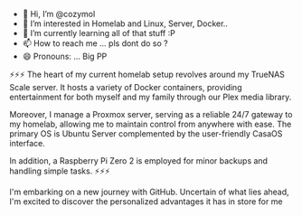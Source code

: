 - 👋 Hi, I’m @cozymol
- 👀 I’m interested in Homelab and Linux, Server, Docker.. 
- 🌱 I’m currently learning all of that stuff :P
- 📫 How to reach me ... pls dont do so ? 
- 😄 Pronouns: ... Big PP

⚡⚡⚡ 
The heart of my current homelab setup revolves around my TrueNAS Scale server. It hosts a variety of Docker containers, providing entertainment for both myself and my family through our Plex media library.

Moreover, I manage a Proxmox server, serving as a reliable 24/7 gateway to my homelab, allowing me to maintain control from anywhere with ease. The primary OS is Ubuntu Server complemented by the user-friendly CasaOS interface.

In addition, a Raspberry Pi Zero 2 is employed for minor backups and handling simple tasks.
⚡⚡⚡

I'm embarking on a new journey with GitHub. Uncertain of what lies ahead, I'm excited to discover the personalized advantages it has in store for me
